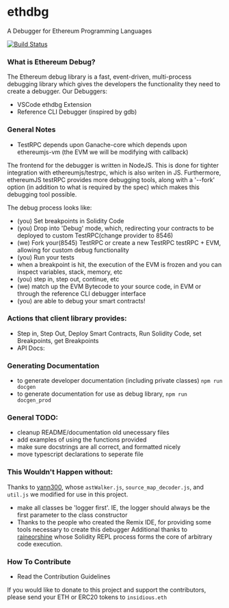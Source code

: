 # ethdbg
A Debugger for Ethereum Programming Languages

[![Build Status](https://travis-ci.com/InsidiousMind/ethdbg.svg?token=Cyz989enSen8PDapyqs5&branch=master)](https://travis-ci.com/InsidiousMind/ethdbg)
### What is Ethereum Debug?
The Ethereum debug library is a fast, event-driven, multi-process debugging library which gives the developers the functionality
they need to create a debugger.
Our Debuggers: 
- VSCode ethdbg Extension <Link to VSCode extension>
- Reference CLI Debugger (inspired by gdb) <Link To Reference Implementation>

### General Notes
- TestRPC depends upon Ganache-core which depends upon ethereumjs-vm (the EVM we will be modifying with callback)

The frontend for the debugger is written in NodeJS. This is done for tighter integration with ethereumjs/testrpc, which is also writen in JS. Furthermore, ethereumJS testRPC provides more debugging tools, along with a '--fork' option (in addition to what is required by the spec) which makes this debugging tool possible.


The debug process looks like:
- (you) Set breakpoints in Solidity Code
- (you) Drop into 'Debug' mode, which, redirecting your contracts to be deployed to custom TestRPC(change provider to 8546)
- (we) Fork your(8545) TestRPC or create a new TestRPC testRPC + EVM, allowing for custom debug functionality
- (you) Run your tests
- when a breakpoint is hit, the execution of the EVM is frozen and you can inspect variables, stack, memory, etc
- (you) step in, step out, continue, etc
- (we) match up the EVM Bytecode to your source code, in EVM or through the reference CLI debugger interface
- (you) are able to debug your smart contracts!

### Actions that client library provides:
- Step in, Step Out, Deploy Smart Contracts, Run Solidity Code, set Breakpoints, get Breakpoints
- API Docs: <Link To API Documentation>

### Generating Documentation
- to generate developer documentation (including private classes) `npm run docgen`
- to generate documentation for use as debug library, `npm run docgen_prod`


### General TODO:
- cleanup README/documentation old unecessary files
- add examples of using the functions provided
- make sure docstrings are all correct, and formatted nicely
- move typescript declarations to seperate file

### This Wouldn't Happen without:
Thanks to [yann300](https://github.com/yann300), whose `astWalker.js`,
`source_map_decoder.js`, and `util.js` we modified for use in this project.
- make all classes be 'logger first'. IE, the logger should always be the first parameter to the class constructor
- Thanks to the people who created the Remix IDE, for providing some tools necessary to create this debugger
Additional thanks to [raineorshine](https://github.com/raineorshine) whose Solidity REPL process forms the core of arbitrary code execution.

### How To Contribute
- Read the Contribution Guidelines <Link to Contribution Guidelines Here>

If you would like to donate to this project and support the contributors,
please send your ETH or ERC20 tokens to `insidious.eth`
